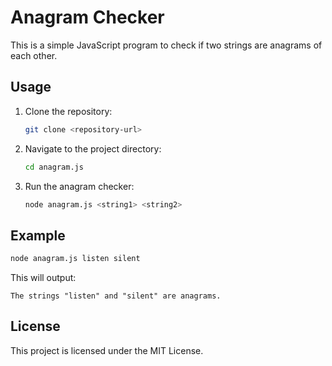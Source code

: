 # Anagram Checker

This is a simple JavaScript program to check if two strings are anagrams of each other.

## Usage

1. Clone the repository:
   ```sh
   git clone <repository-url>
   ```
2. Navigate to the project directory:
   ```sh
   cd anagram.js
   ```
3. Run the anagram checker:
   ```sh
   node anagram.js <string1> <string2>
   ```

## Example

```sh
node anagram.js listen silent
```

This will output:

```
The strings "listen" and "silent" are anagrams.
```

## License

This project is licensed under the MIT License.
